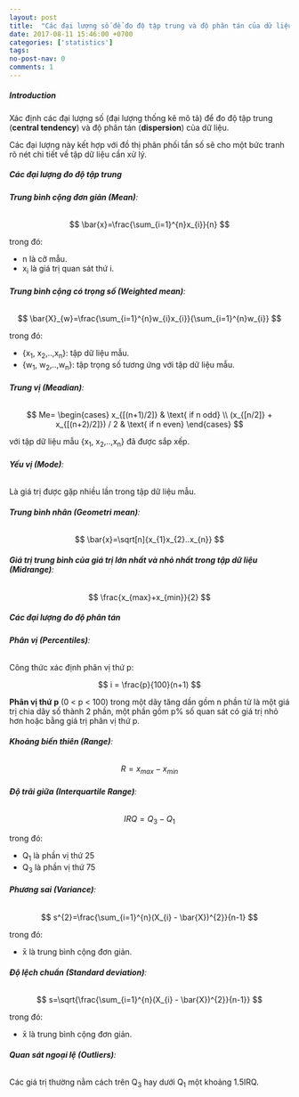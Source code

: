 ```yaml
---
layout: post
title:  "Các đại lượng số để đo độ tập trung và độ phân tán của dữ liệu"
date: 2017-08-11 15:46:00 +0700
categories: ['statistics']
tags:
no-post-nav: 0
comments: 1
---
```


##### **Introduction**
Xác định các đại lượng số (đại lượng thống kê mô tả) để đo độ tập trung (**central tendency**) và độ phân tán (**dispersion**) của dữ liệu.

Các đại lượng này kết hợp với đồ thị phân phối tần số sẽ cho một bức tranh rõ nét chi tiết về tập dữ liệu cần xử lý.

##### **Các đại lượng đo độ tập trung**

###### **Trung bình cộng đơn giản (Mean)**:

$$
\bar{x}=\frac{\sum_{i=1}^{n}x_{i}}{n}
$$

trong đó:
* n là cỡ mẫu.
* x<sub>i</sub> là giá trị quan sát thứ i.

###### **Trung bình cộng có trọng số (Weighted mean)**:

$$
\bar{X}_{w}=\frac{\sum_{i=1}^{n}w_{i}x_{i}}{\sum_{i=1}^{n}w_{i}}
$$

trong đó:
* {x<sub>1</sub>, x<sub>2</sub>,..,x<sub>n</sub>}: tập dữ liệu mẫu.
* {w<sub>1</sub>, w<sub>2</sub>,..,w<sub>n</sub>}: tập trọng số tương ứng với tập dữ liệu mẫu.

###### **Trung vị (Meadian)**:

$$
Me=
\begin{cases}
x_{[(n+1)/2]} & \text{ if n odd}  \\
(x_{[n/2]} + x_{[(n+2)/2]}) / 2 & \text{ if n even}
\end{cases}
$$

với tập dữ liệu mẫu {x<sub>1</sub>, x<sub>2</sub>,..,x<sub>n</sub>} đã được sắp xếp.

###### **Yếu vị (Mode)**:

Là giá trị được gặp nhiều lần trong tập dữ liệu mẫu.

###### **Trung bình nhân (Geometri mean)**:

$$
\bar{x}=\sqrt[n]{x_{1}x_{2}..x_{n}}
$$

###### **Giá trị trung bình của giá trị lớn nhất và nhỏ nhất trong tập dữ liệu (Midrange)**:

$$
\frac{x_{max}+x_{min}}{2}
$$

##### **Các đại lượng đo độ phân tán**

###### **Phân vị (Percentiles)**:

Công thức xác định phân vị thứ p:

$$
i = \frac{p}{100}(n+1)
$$

**Phân vị thứ p** (0 < p < 100) trong một dãy tăng dần gồm n phần tử là một giá trị chia dãy số thành 2 phần, một phần gồm p% số quan sát có giá trị nhỏ hơn hoặc bằng giá trị phân vị thứ p.

###### **Khoảng biến thiên (Range)**:

$$
R = x_{max} - x_{min}
$$

###### **Độ trãi giữa (Interquartile Range)**:

$$
IRQ = Q_{3} - Q_{1}
$$

trong đó:
* Q<sub>1</sub> là phần vị thứ 25
* Q<sub>3</sub> là phần vị thứ 75

###### **Phương sai (Variance)**:

$$
s^{2}=\frac{\sum_{i=1}^{n}(X_{i} - \bar{X})^{2}}{n-1}
$$

trong đó:
* x̄ là trung bình cộng đơn giản.

###### **Độ lệch chuẩn (Standard deviation)**:

$$
s=\sqrt{\frac{\sum_{i=1}^{n}(X_{i} - \bar{X})^{2}}{n-1}}
$$

trong đó:
* x̄ là trung bình cộng đơn giản.

###### **Quan sát ngoại lệ (Outliers)**:

Các giá trị thường nằm cách trên Q<sub>3</sub> hay dưới Q<sub>1</sub> một khoảng 1.5IRQ.
